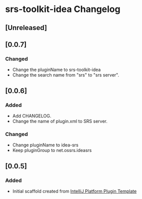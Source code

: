 <!-- Keep a Changelog guide -> https://keepachangelog.com -->

# srs-toolkit-idea Changelog

## [Unreleased]
## [0.0.7]
### Changed
- Change the pluginName to srs-toolkit-idea
- Change the search name from "srs" to "srs server".

## [0.0.6]
### Added
- Add CHANGELOG.
- Change the name of plugin.xml to SRS server.
### Changed
- Change pluginName to idea-srs
- Keep pluginGroup to net.ossrs.ideasrs

## [0.0.5]
### Added
- Initial scaffold created from [IntelliJ Platform Plugin Template](https://github.com/JetBrains/intellij-platform-plugin-template)
